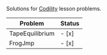 Solutions for [Codility](https://codility.com/programmers/lessons/) lesson problems.

|Problem | Status |
|------------- | ------------- |
|TapeEquilibrium | - [x] |	
|FrogJmp | - [x] |

